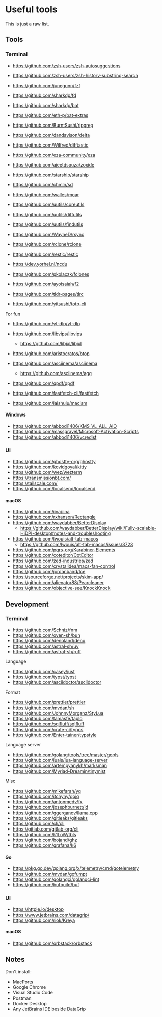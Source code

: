 # Useful tools

This is just a raw list.

## Tools

### Terminal

- https://github.com/zsh-users/zsh-autosuggestions
- https://github.com/zsh-users/zsh-history-substring-search
- https://github.com/junegunn/fzf
- https://github.com/sharkdp/fd
- https://github.com/sharkdp/bat
- https://github.com/eth-p/bat-extras
- https://github.com/BurntSushi/ripgrep
- https://github.com/dandavison/delta
- https://github.com/Wilfred/difftastic
- https://github.com/eza-community/eza
- https://github.com/ajeetdsouza/zoxide
- https://github.com/starship/starship
- https://github.com/chmln/sd
- https://github.com/walles/moar
- https://github.com/uutils/coreutils
- https://github.com/uutils/diffutils
- https://github.com/uutils/findutils

- https://github.com/WayneD/rsync
- https://github.com/rclone/rclone
- https://github.com/restic/restic
- https://dev.yorhel.nl/ncdu
- https://github.com/pkolaczk/fclones
- https://github.com/ayoisaiah/f2
- https://github.com/tldr-pages/tlrc
- https://github.com/yitsushi/totp-cli

For fun

- https://github.com/yt-dlp/yt-dlp
- https://github.com/libvips/libvips
    - https://github.com/libjxl/libjxl

- https://github.com/aristocratos/btop
- https://github.com/asciinema/asciinema
    - https://github.com/asciinema/agg
- https://github.com/qpdf/qpdf
- https://github.com/fastfetch-cli/fastfetch
- https://github.com/laishulu/macism

#### Windows

- https://github.com/abbodi1406/KMS_VL_ALL_AIO
- https://github.com/massgravel/Microsoft-Activation-Scripts
- https://github.com/abbodi1406/vcredist

### UI

- https://github.com/ghostty-org/ghostty
- https://github.com/kovidgoyal/kitty
- https://github.com/wez/wezterm
- https://transmissionbt.com/
- https://tailscale.com/
- https://github.com/localsend/localsend

#### macOS

- https://github.com/iina/iina
- https://github.com/rxhanson/Rectangle
- https://github.com/waydabber/BetterDisplay
    - https://github.com/waydabber/BetterDisplay/wiki/Fully-scalable-HiDPI-desktop#notes-and-troubleshooting
- https://github.com/lwouis/alt-tab-macos
    - https://github.com/lwouis/alt-tab-macos/issues/3723
- https://github.com/pqrs-org/Karabiner-Elements
- https://github.com/coteditor/CotEditor
- https://github.com/zed-industries/zed
- https://github.com/crystalidea/macs-fan-control
- https://github.com/jordanbaird/Ice
- https://sourceforge.net/projects/skim-app/
- https://github.com/alienator88/Pearcleaner
- https://github.com/objective-see/KnockKnock

## Development

### Terminal

- https://github.com/Schniz/fnm
- https://github.com/oven-sh/bun
- https://github.com/denoland/deno
- https://github.com/astral-sh/uv
- https://github.com/astral-sh/ruff

Language

- https://github.com/casey/just
- https://github.com/typst/typst
- https://github.com/asciidoctor/asciidoctor

Format

- https://github.com/prettier/prettier
- https://github.com/mvdan/sh
- https://github.com/JohnnyMorganz/StyLua
- https://github.com/tamasfe/taplo
- https://github.com/sqlfluff/sqlfluff
- https://github.com/crate-ci/typos
- https://github.com/Enter-tainer/typstyle

Language server

- https://github.com/golang/tools/tree/master/gopls
- https://github.com/luals/lua-language-server
- https://github.com/artempyanykh/marksman
- https://github.com/Myriad-Dreamin/tinymist

Misc

- https://github.com/mikefarah/yq
- https://github.com/itchyny/gojq
- https://github.com/antonmedv/fx
- https://github.com/josephburnett/jd
- https://github.com/ggerganov/llama.cpp
- https://github.com/gitleaks/gitleaks
- https://github.com/cli/cli
- https://gitlab.com/gitlab-org/cli
- https://github.com/k1LoW/tbls
- https://github.com/bojand/ghz
- https://github.com/grafana/k6

#### Go

- https://pkg.go.dev/golang.org/x/telemetry/cmd/gotelemetry
- https://github.com/mvdan/gofumpt
- https://github.com/golangci/golangci-lint
- https://github.com/bufbuild/buf

### UI

- https://httpie.io/desktop
- https://www.jetbrains.com/datagrip/
- https://github.com/riok/Kreya

#### macOS

- https://github.com/orbstack/orbstack

## Notes

Don't install:

- MacPorts
- Google Chrome
- Visual Studio Code
- Postman
- Docker Desktop
- Any JetBrains IDE beside DataGrip
